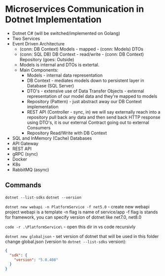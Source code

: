 # Microservices Communication in Dotnet Implementation

- Dotnet C# (will be switched/implemented on Golang)
- Two Services
- Event Driven Architecture
    - (conn: DB Context) Models - mapped - (conn: Models) DTOs
    - (conn: SQL DB) DB Context - read/write - (conn: DB Context) Repository (goes: Outside)
    - Models is internal and DTOs is extertal.
    - Main Components:
        - Models - internal data representation
        - DB Context - mediates models down to persistent layer in Database (SQL Server)
        - DTO's - extensive use of Data Transfer Objects - external representation of our model data and they're mapped to models
        - Repository (Pattern) - just abstract away our DB Context implementation
        - REST API (Controller - sync, in) we will say externally reach into a repository pull back any data and then send back HTTP response using DTO's, it is our external Contract going out to external Consumers
        - Repository Read/Write with DB Context
- SQL and InMemory (Cache) Databases
- API Gateway
- REST API
- gRPC (sync)
- Docker
- K8s
- RabbitMQ (async)

## Commands

`dotnet --list-sdks`
`dotnet --version`

`dotnet new webapi -n PlatformService -f net5.0` - create new webapi project
webapi is a template
-n flag is name of service/app
-f flag is stands for framework, you can specify version of dotnet like net7.0, net8.0

`code -r .\PlatformService\` - open this dir in vs code recursivly

`dotnet new globaljson` - set version of dotnet that will be used in this folder
change global.json (version to `dotnet --list-sdks` version):

```json
{
  "sdk": {
    "version": "5.0.408"
  }
}
```
